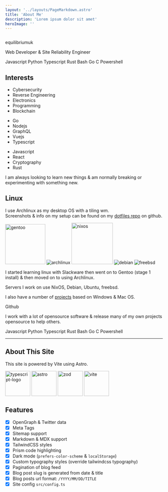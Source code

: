 ```yaml
---
layout: '../layouts/PageMarkdown.astro'
title: 'About Me'
description: 'Lorem ipsum dolor sit amet'
heroImage: ''
---
```


<div class="bg-gray-100 border border-gray-400 shadow rounded-lg p-10 dark:bg-gray-900 dark:border-gray-800">
    <div class="flex flex-col gap-1 text-center items-center">
        <img class="h-32 w-32 bg-white p-2 rounded-full shadow mb-4" src="/users/equilibriumuk.jpg" alt="">
        <p class="text-2xl">equilibriumuk</p>
        <div class="text-gray-500 dark:text-gray-400 flex justify-center items-center">
        Web Developer & Site Reliability Engineer
        </div>
    </div>
    <div class="flex justify-center items-center gap-2 my-3">
        <p class="text-center"><span class="language-color js"></span> Javascript <span class="language-color py"></span> Python <span class="language-color ts"></span> Typescript <span class="language-color rust"></span> Rust <span class="language-color sh"></span> Bash <span class="language-color go"></span> Go <span class="language-color c"></span> C <span class="language-color ps"></span> Powershell</p>
    </div>
</div>

## Interests

<div class="grid grid-cols-3 gap-4">
    <div>
        <ul>
        <li>Cybersecurity</li>
        <li>Reverse Engineering</li>
        <li>Electronics</li>
        <li>Programming</li>
        <li>Blockchain</li>
        </ul>
    </div>
    <div>
        <ul>
        <li>Go</li>
        <li>Nodejs</li>
        <li>GraphQL</li>
        <li>Vuejs</li>
        <li>Typescript</li>
        </ul>
    </div>
    <div>
        <ul>
        <li>Javascript</li>
        <li>React</li>
        <li>Cryptography</li>
        <li>Rust</li>
        </ul>
    </div>
</div>

I am always looking to learn new things & am normally breaking or experimenting with something new.

## Linux

I use Archlinux as my desktop OS with a tiling wm.<br />
Screenshots & info on my setup can be found on my <a href="https://github.com/equk/dotfiles" aria-label="View on GitHub" target="_blank" rel="noopener noreferrer">dotfiles repo</a> on github.

<p class="text-center"><img class="inline" src="/media/logos/gentoo.svg" alt="gentoo" width="128px">
<img class="inline" src="/media/logos/arch_128.png" alt="archlinux">
<img class="inline" src="/media/logos/nixos.svg" alt="nixos" width="132px">
<img class="inline" src="/media/logos/debian_128.png" alt="debian">
<img class="inline" src="/media/logos/freebsd_128.png" alt="freebsd"></p>

I started learning linux with Slackware then went on to Gentoo (stage 1 install) & then moved on to using Archlinux.

Servers I work on use NixOS, Debian, Ubuntu, freebsd.<br />

I also have a number of <a href="/projects">projects</a> based on Windows & Mac OS.<br />

<article class="message is-dark">
  <div class="message-header">
    <p><i class="fa-lg fa fa-github"></i> Github</p>
  </div>
  <div class="message-body">
    <p class="text-center">I work with a lot of opensource software & release many of my own projects opensource to help others.</p>
    <p class="text-center"><span class="language-color js"></span> Javascript <span class="language-color py"></span> Python <span class="language-color ts"></span> Typescript <span class="language-color rust"></span> Rust <span class="language-color sh"></span> Bash <span class="language-color go"></span> Go <span class="language-color c"></span> C <span class="language-color ps"></span> Powershell</p>
  </div>
</article>

---

## About This Site

This site is powered by Vite using Astro.

<img class="inline" src="/media/logos/typescript.svg" alt="typescript-logo" width="80px">
<img class="inline dark-logo" src="/media/logos/astro.svg" width="80px" alt="astro" class="dark-logo">
<img class="inline" src="/media/logos/zod.svg" width="80px" alt="zod">
<img class="inline" src="/media/logos/vite.svg" width="80px" alt="vite">

## Features

- [x] OpenGraph & Twitter data
- [x] Meta Tags
- [x] Sitemap support
- [x] Markdown & MDX support
- [x] TailwindCSS styles
- [x] Prism code highlighting
- [x] Dark mode (`prefers-color-scheme` & `localStorage`)
- [x] Custom typography styles (override tailwindcss typography)
- [x] Pagination of blog feed
- [x] Blog post slug is generated from date & title
- [x] Blog posts url format: `/YYYY/MM/DD/TITLE`
- [x] Site config `src/config.ts`
